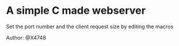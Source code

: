 # A simple C made webserver

Set the port number and the client request size by editing the macros

Author: @X4748
